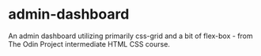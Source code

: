# admin-dashboard
An admin dashboard utilizing primarily css-grid and a bit of flex-box - from The Odin Project intermediate HTML CSS course.
